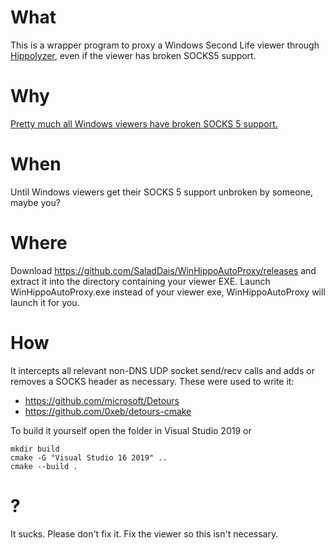 # What

This is a wrapper program to proxy a Windows Second Life viewer through [Hippolyzer](https://github.com/SaladDais/Hippolyzer/), even if the viewer has broken SOCKS5 support.

# Why

[Pretty much all Windows viewers have broken SOCKS 5 support.](https://jira.secondlife.com/browse/BUG-134040)

# When

Until Windows viewers get their SOCKS 5 support unbroken by someone, maybe you?

# Where

Download https://github.com/SaladDais/WinHippoAutoProxy/releases and extract it into the directory containing your viewer EXE. Launch WinHippoAutoProxy.exe instead of your viewer exe, WinHippoAutoProxy will launch it for you.

# How

It intercepts all relevant non-DNS UDP socket send/recv calls and adds or removes a SOCKS header as necessary. These were used to write it:

* https://github.com/microsoft/Detours
* https://github.com/0xeb/detours-cmake

To build it yourself open the folder in Visual Studio 2019 or

```
mkdir build
cmake -G "Visual Studio 16 2019" ..
cmake --build .
```

# ?

It sucks. Please don't fix it. Fix the viewer so this isn't necessary.
